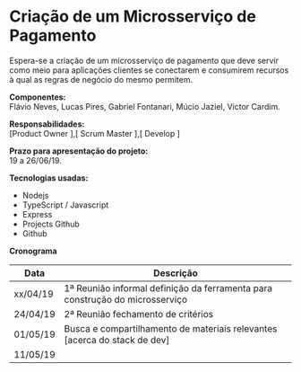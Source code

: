 # Criação de um Microsserviço de Pagamento  
  
Espera-se a criação de um microsserviço de pagamento que deve servir como meio para aplicações clientes se conectarem e consumirem recursos à qual as regras de negócio do mesmo permitem.  

  **Componentes:**  
  Flávio Neves, Lucas Pires, Gabriel Fontanari, Múcio Jaziel, Victor Cardim.  
  
  **Responsabilidades:**  
  [Product Owner ],[ Scrum Master ],[ Develop ]  
  
  **Prazo para apresentação do projeto:**  
  19 a 26/06/19.  
  
  **Tecnologias usadas:**
  - Nodejs 
  - TypeScript / Javascript
  - Express  
  - Projects Github  
  - Github
  
  **Cronograma**  
  
Data | Descrição  
-----|------------  
xx/04/19 | 1ª Reunião informal definição da ferramenta para construção do microsserviço  
24/04/19 | 2ª Reunião fechamento de critérios  
01/05/19 | Busca e compartilhamento de materiais relevantes [acerca do stack de dev]  
11/05/19 | 

